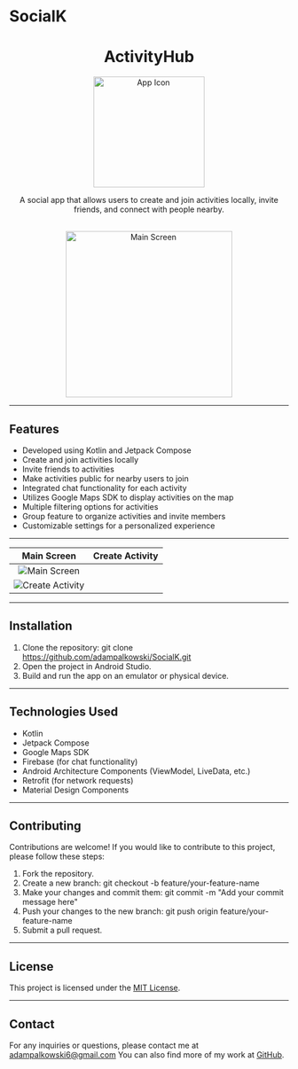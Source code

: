 # SocialK

<div align="center">
  <h1>ActivityHub</h1>
  <img src="app_icon.png" alt="App Icon" width="200px">
  <p>A social app that allows users to create and join activities locally, invite friends, and connect with people nearby.</p>
  <br>
  <img src=![354714907_828718018676644_2523023637969723084_n](https://github.com/adampalkowski/SocialK/assets/50372825/e50fe02c-1708-423c-b47e-3ef53fdea962) alt="Main Screen" width="300px">
</div>


---

## Features
- Developed using Kotlin and Jetpack Compose
- Create and join activities locally
- Invite friends to activities
- Make activities public for nearby users to join
- Integrated chat functionality for each activity
- Utilizes Google Maps SDK to display activities on the map
- Multiple filtering options for activities
- Group feature to organize activities and invite members
- Customizable settings for a personalized experience

---

| Main Screen | Create Activity |
| :---------: | :-------------: |
| ![Main Screen](https://github.com/adampalkowski/SocialK/assets/50372825/e50fe02c-1708-423c-b47e-3ef53fdea962.png)
| ![Create Activity](screenshots/create_activity.png) |


---

## Installation

1. Clone the repository:
git clone https://github.com/adampalkowski/SocialK.git
2. Open the project in Android Studio.
3. Build and run the app on an emulator or physical device.

---

## Technologies Used

- Kotlin
- Jetpack Compose
- Google Maps SDK
- Firebase (for chat functionality)
- Android Architecture Components (ViewModel, LiveData, etc.)
- Retrofit (for network requests)
- Material Design Components

---

## Contributing

Contributions are welcome! If you would like to contribute to this project, please follow these steps:

1. Fork the repository.
2. Create a new branch: 
git checkout -b feature/your-feature-name
3. Make your changes and commit them: 
git commit -m "Add your commit message here"
4. Push your changes to the new branch: 
git push origin feature/your-feature-name
5. Submit a pull request.

---

## License

This project is licensed under the [MIT License](LICENSE).

---

## Contact

For any inquiries or questions, please contact me at adampalkowski6@gmail.com You can also find more of my work at [GitHub](https://github.com/adampalkowski).
